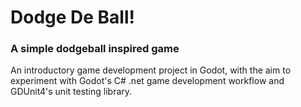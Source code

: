 # Dodge De Ball!
### A simple dodgeball inspired game
An introductory game development project in Godot, with the aim to experiment with Godot's C# .net game development workflow and GDUnit4's unit testing library.
